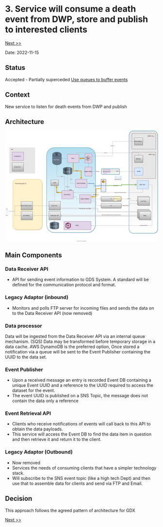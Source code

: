 # 3. Service will consume a death event from DWP, store and publish to interested clients

[Next >>](0004-baseline-aws-infrastructure.md)

Date: 2022-11-15

## Status

Accepted - Partially superceded [Use queues to buffer events](0009-use-queue-to-buffer-input-events.md)

## Context

New service to listen for death events from DWP and publish

## Architecture

![This is the Death event architecture{arch}](death-event-notifier.svg)

## Main Components

### Data Receiver API

- API for sending event information to GDS System. A standard will be defined for the communication protocol and format.

### Legacy Adaptor (inbound)

- Monitors and polls FTP server for incoming files and sends the data on to the Data Receiver API (now removed)

### Data processor

Data will be ingested from the Data Receiver API via an internal queue mechanism. (SQS)
Data may be transformed before temporary storage in a data cache. AWS DynamoDB is the preferred option,
Once stored a notification via a queue will be sent to the Event Publisher containing the UUID to the data set.

### Event Publisher

- Upon a received message an entry is recorded Event DB containing a unique Event UUID and a reference to the UUID
  required to access the dataset for the event.
- The event UUID is published on a SNS Topic, the message does not contain the data only a reference

### Event Retrieval API

- Clients who receive notifications of events will call back to this API to obtain the data payloads.
- This service will access the Event DB to find the data item in question and then retrieve it and return it to the
  client.

### Legacy Adaptor (Outbound)

- Now removed
- Services the needs of consuming clients that have a simpler technology stack.
- Will subscribe to the SNS event topic (like a high tech Dept) and then use that to assemble data for clients and send
  via FTP and Email.

## Decision

This approach follows the agreed pattern of architecture for GDX

[Next >>](0004-baseline-aws-infrastructure.md)
